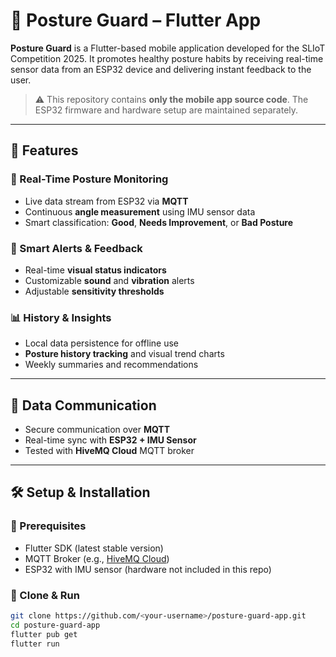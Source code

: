 # 📱 Posture Guard – Flutter App

**Posture Guard** is a Flutter-based mobile application developed for the SLIoT Competition 2025. It promotes healthy posture habits by receiving real-time sensor data from an ESP32 device and delivering instant feedback to the user.

> ⚠️ This repository contains **only the mobile app source code**. The ESP32 firmware and hardware setup are maintained separately.

---

## 🚀 Features

### 🔴 Real-Time Posture Monitoring
- Live data stream from ESP32 via **MQTT**
- Continuous **angle measurement** using IMU sensor data
- Smart classification: **Good**, **Needs Improvement**, or **Bad Posture**

### 🔔 Smart Alerts & Feedback
- Real-time **visual status indicators**
- Customizable **sound** and **vibration** alerts
- Adjustable **sensitivity thresholds**

### 📊 History & Insights
- Local data persistence for offline use
- **Posture history tracking** and visual trend charts
- Weekly summaries and recommendations

---

## 🔗 Data Communication

- Secure communication over **MQTT**
- Real-time sync with **ESP32 + IMU Sensor**
- Tested with **HiveMQ Cloud** MQTT broker

---

## 🛠️ Setup & Installation

### 📱 Prerequisites
- Flutter SDK (latest stable version)
- MQTT Broker (e.g., [HiveMQ Cloud](https://www.hivemq.com/mqtt-cloud-broker/))
- ESP32 with IMU sensor (hardware not included in this repo)

### 🧩 Clone & Run

```bash
git clone https://github.com/<your-username>/posture-guard-app.git
cd posture-guard-app
flutter pub get
flutter run
